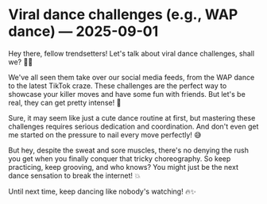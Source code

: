 # Viral dance challenges (e.g., WAP dance) — 2025-09-01

Hey there, fellow trendsetters! Let's talk about viral dance challenges, shall we? 🕺💃

We've all seen them take over our social media feeds, from the WAP dance to the latest TikTok craze. These challenges are the perfect way to showcase your killer moves and have some fun with friends. But let's be real, they can get pretty intense! 🤯

Sure, it may seem like just a cute dance routine at first, but mastering these challenges requires serious dedication and coordination. And don't even get me started on the pressure to nail every move perfectly! 😅

But hey, despite the sweat and sore muscles, there's no denying the rush you get when you finally conquer that tricky choreography. So keep practicing, keep grooving, and who knows? You might just be the next dance sensation to break the internet! 💥

Until next time, keep dancing like nobody's watching! 🔥✨